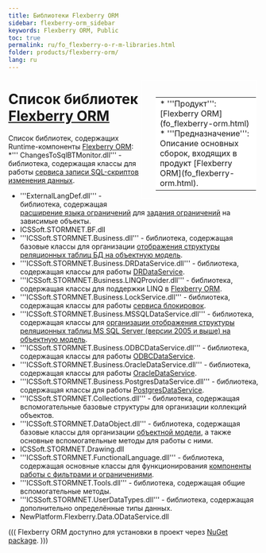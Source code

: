 ```yaml
---
title: Библиотеки Flexberry ORM
sidebar: flexberry-orm_sidebar
keywords: Flexberry ORM, Public
toc: true
permalink: ru/fo_flexberry-o-r-m-libraries.html
folder: products/flexberry-orm/
lang: ru
---
```


<div style="margin:5px; padding-left:28px; float:right; width:40%; outline:1px solid white;">
<br>
<table border="0" width="100%" bgcolor="#6495ED">
<tbody><tr><td bgcolor="#FFFFFF">
* '''Продукт''': [Flexberry ORM](fo_flexberry-orm.html)
* '''Предназначение''': Описание основных сборок, входящих в продукт [Flexberry ORM](fo_flexberry-orm.html).
</td>
</tr></tbody></table></a>
</div>

# Список библиотек [Flexberry ORM](fo_flexberry-orm.html)
Список библиотек, содержащих Runtime-компоненты [Flexberry ORM](fo_flexberry-orm.html):
*''' ChangesToSqlBTMonitor.dll''' - библиотека, содержащая классы для работы [сервиса записи SQL-скриптов изменения данных](changes-to-sql-b-t-monitor.html).
* '''ExternalLangDef.dll''' - библиотека, содержащая [расширение языка ограничений](fo_external-lang-def.html) для [задания ограничений](fo_limit-function.html) на зависимые объекты.
* ICSSoft.STORMNET.BF.dll
* '''ICSSoft.STORMNET.Business.dll''' - библиотека, содержащая базовые классы для организации [отображения структуры реляционных таблиц БД на объектную модель](fo_data-service.html).
* '''ICSSoft.STORMNET.Business.DRDataService.dll''' - библиотека, содержащая классы для работы [DRDataService](d-r-data-service.html).
* '''ICSSoft.STORMNET.Business.LINQProvider.dll''' - библиотека, содержащая классы для поддержки LINQ в [Flexberry ORM](fo_flexberry-orm.html).
* '''ICSSoft.STORMNET.Business.LockService.dll''' - библиотека, содержащая классы для работы [сервиса блокировок](lock-service.html).
* '''ICSSoft.STORMNET.Business.MSSQLDataService.dll''' - библиотека, содержащая классы для [организации отображения структуры реляционных таблиц MS SQL Server (версии 2005 и выше) на объектную модель](fo_data-service.html).
* '''ICSSoft.STORMNET.Business.ODBCDataService.dll'''  - библиотека, содержащая классы для работы [ODBCDataService](fo_odbc-data-service.html).
* '''ICSSoft.STORMNET.Business.OracleDataService.dll''' - библиотека, содержащая классы для работы [OracleDataService](oracle-data-service.html).
* '''ICSSoft.STORMNET.Business.PostgresDataService.dll''' - библиотека, содержащая классы для работы [PostgresDataService](postgres-data-service.html). 
* '''ICSSoft.STORMNET.Collections.dll''' - библиотека, содержащая вспомогательные базовые структуры для организации коллекций объектов.
* '''ICSSoft.STORMNET.DataObject.dll''' - библиотека, содержащая базовые классы для организации [объектной модели](fo_dataobject.html), а также основные вспомогательные методы для работы с ними.
* ICSSoft.STORMNET.Drawing.dll
*  '''ICSSoft.STORMNET.FunctionalLanguage.dll''' - библиотека, содержащая основные классы для функционирования [компоненты работы с фильтрами и ограничениями](fo_limitation.html).
* '''ICSSoft.STORMNET.Tools.dll''' - библиотека, содержащая общие вспомогательные методы.
* '''ICSSoft.STORMNET.UserDataTypes.dll''' - библиотека, содержащая дополнительно определённые типы данных.
* NewPlatform.Flexberry.Data.ODataService.dll

(((
<msg type=information>Flexberry ORM доступно для установки в проект через [NuGet package](https://www.nuget.org/packages/NewPlatform.Flexberry.ORM).</msg>
)))




